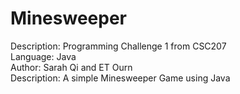 # Minesweeper
Description: Programming Challenge 1 from CSC207 <br>
Language: Java <br>
Author: Sarah Qi and ET Ourn <br>
Description: A simple Minesweeper Game using Java <br>
